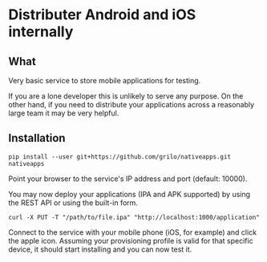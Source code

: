 # Distributer Android and iOS internally

## What

Very basic service to store mobile applications for testing.

If you are a lone developer this is unlikely to serve any purpose. On the
other hand, if you need to distribute your applications across a reasonably
large team it may be very helpful.

## Installation

```
pip install --user git+https://github.com/grilo/nativeapps.git
nativeapps
```

Point your browser to the service's IP address and port (default: 10000).

You may now deploy your applications (IPA and APK supported) by using the REST
API or using the built-in form.

```
curl -X PUT -T "/path/to/file.ipa" "http://localhost:1000/application"
```

Connect to the service with your mobile phone (iOS, for example) and click the
apple icon. Assuming your provisioning profile is valid for that specific
device, it should start installing and you can now test it.
